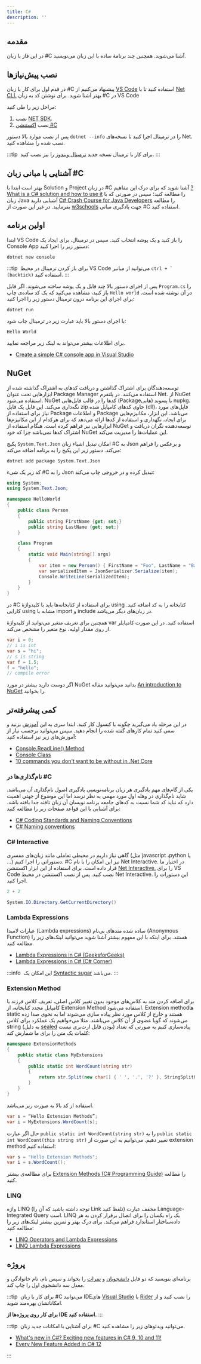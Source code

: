 ```yaml
---
title: C#
description: ''
---
```


## مقدمه

در این فاز با زبان
#C
آشنا ‌می‌شوید. همچنین چند برنامۀ ساده با این زبان می‌نویسید.

## نصب پیش‌نیازها

در قدم اول برای کار با زبان
#C
پیشنهاد می‌کنیم از [VS Code](https://code.visualstudio.com/)
استفاده کنید تا با [Net CLI.](https://docs.microsoft.com/en-us/dotnet/core/tools/)
بهتر آشنا شوید.
برای نوشتن کد به زبان
#C
در VS Code

مراحل زیر را طی کنید:

1. نصب [NET SDK](https://dotnet.microsoft.com/en-us/download).
1. نصب [اکستنشن #C](https://marketplace.visualstudio.com/items?itemName=ms-dotnettools.csharp)

پس از نصب موارد بالا دستور
`dotnet --info`
را در ترمینال اجرا کنید تا نسخه‌های
Net.
نصب شده را مشاهده کنید.

:::tip ‌
برای کار با ترمینال نسخه جدید [ترمینال ویندوز](https://github.com/microsoft/terminal/releases)
را نیز نصب کنید.
:::

## آشنایی با مبانی زبان #C

بهتر است ابتدا با
Solution
و
Project
در زبان
#C
آشنا شوید که برای درک این مفاهیم
[?What is a C# solution and how to use it](https://stackoverflow.com/a/40400159/7498797)
را مطالعه کنید؛ سپس در صورتی که با زبان
Java
آشنایی دارید
[C# Crash Course for Java Developers](https://nerdparadise.com/programming/csharpforjavadevs)
را مطالعه بفرمایید. در غیر این صورت از
[w3schools](https://www.w3schools.com/cs/index.php)
جهت یادگیری مبانی
#C
استفاده ‌کنید.

## اولین برنامه

ابتدا VS Code
را باز کنید و یک پوشه انتخاب کنید. سپس در ترمینال، برای ایجاد یک Console App
دستور زیر را اجرا کنید:

```shell
dotnet new console
```

:::tip ‌
برای باز کردن ترمینال در محیط
VS Code
می‌توانید از میانبر
`` ctrl + ` (backtick) ``
استفاده کنید.
:::

پس از اجرای دستور بالا چند فایل و یک پوشه ساخته می‌شوند. اگر فایل
`Program.cs`
را باز کنید، مشاهده می‌کنید که یک کد ساده‌ی چاپ
`Hello world`
در آن نوشته شده است. برای اجرای این برنامه درون ترمینال دستور زیر را اجرا کنید:

```shell
dotnet run
```

با اجرای دستور بالا باید عبارت زیر در ترمینال چاپ شود:

```shell
Hello World
```
برای اطلاعات بیشتر می‌تواند به لینک زیر مراجعه نمایید.
-   [Create a simple C# console app in Visual Studio](https://learn.microsoft.com/en-us/visualstudio/get-started/csharp/tutorial-console)
## NuGet

توسعه‌دهندگان برای اشتراک گذاشتن و دریافت کدهای به اشتراک گذاشته شده از ابزارهایی تحت عنوان
Package Manager
استفاده می‌‌کنند. در پلتفرم
Net.
از
NuGet
استفاده ‌می‌شود.
NuGet
کدها را در قالب فایل‌هایی
(Packageهایی)
با پسوند
nupkg.
نگه‌داری می‌کند. این فایل یک فایل
zip
حاوی کدهای کامپایل شده
(dll)،
فایل‌های مورد نیاز برای استفاده از
Package
و اطلاعات
Package
می‌باشد. این ابزار، مکانیزم‌هایی برای ایجاد، نگهداری و استفاده از کدها ارائه می‌دهد که برای هرکدام از این مکانیزم‌ها
ابزارهایی نیز فراهم کرده است. هنگام استفاده از
NuGet
توسعه‌دهنده نگران دریافت و اشتراک کدها نمی‌باشد چرا که خود
NuGet
این عملیات‌ها را مدیریت می‌کند.

پکیج
`System.Text.Json`
امکان تبدیل اشیاء زبان
#C
به
Json
و برعکس را فراهم می‌کند. دستور زیر این پکیج را به برنامه اضافه می‌کند:

```shell
dotnet add package System.Text.Json
```

کد زیر یک شیء
#C
را به
Json
تبدیل کرده و در خروجی چاپ می‌کند:

```csharp
using System;
using System.Text.Json;

namespace HelloWorld
{
    public class Person
    {
        public string FirstName {get; set;}
        public string LastName {get; set;}
    }

    class Program
    {
        static void Main(string[] args)
        {
            var item = new Person() { FirstName = "Foo", LastName = "Bar"};
            var serializedItem = JsonSerializer.Serialize(item);
            Console.WriteLine(serializedItem);
        }
    }
}
```

در
#C
برای استفاده از کتابخانه‌ها باید با کلیدواژۀ
using
کتابخانه را به کد اضافه کنید. کارایی
using
مشابه با
import
و
include
در زبان‌های دیگر می‌باشد.

همچنین برای تعریف متغیر می‌توانید از کلیدواژۀ
var
استفاده کنید. در این صورت کامپایلر از روی مقدار اولیه، نوع متغیر را مشخص می‌کند.

```csharp
var i = 0;
// i is int
var s = "hi";
// s is string
var f = 1.5;
f = "hello";
// compile error
```

اگر دوست دارید بیشتر در مورد
NuGet
بدانید می‌توانید مقاله
[An introduction to NuGet](https://docs.microsoft.com/en-us/nuget/what-is-nuget)
را بخوانید.

## کمی پیشرفته‌تر

در این مرحله یاد می‌گیرید چگونه با کنسول کار کنید.
ابتدا سری به این
[آموزش](https://softchris.github.io/pages/dotnet-core.html#creating-a-solution)
بزنید و سعی کنید تمام کارهای گفته شده را انجام دهید. سپس می‌توانید برحسب نیاز از آموزش‌های زیر نیز استفاده کنید:

-   [Console.ReadLine() Method](<https://www.geeksforgeeks.org/console-readline-method-in-c-sharp/#:~:text=Console.-,ReadLine()%20Method%20in%20C%23,user%20presses%20the%20Enter%20key.>)
-   [Console Class](https://www.geeksforgeeks.org/console-class-in-c-sharp/#:~:text=Weekday%20in%20C%23-,Console%20Class%20in%20C%23,output%20from%20the%20computer%20end.)
-   [10 commands you don't want to be without in .Net Core](https://softchris.github.io/pages/dotnet-10-commands.html#_4-dotnet-run)

### نام‌گذاری‌ها در #C

یکی از گام‌های مهم یادگیری هر زبان برنامه‌نویسی یادگیری اصول نام‌گذاری آن می‌باشد. شاید نام‌گذاری در وهله اول مورد مهمی
به نظر نرسد اما این موضوع از جهتی اهمیت دارد که نباید کد شما نسبت به کدهای جامعه برنامه نویسان آن زبان تافته جدا بافته
باشد. برای آشنایی با این قواعد صفحات زیر را مطالعه کنید:

-   [C# Coding Standards and Naming Conventions](https://github.com/ktaranov/naming-convention/blob/master/C%23%20Coding%20Standards%20and%20Naming%20Conventions.md)
-   [C# Naming conventions](https://docs.microsoft.com/en-us/dotnet/csharp/fundamentals/coding-style/coding-conventions#naming-conventions)

### C# Interactive

گاهی نیاز داریم در محیطی تعاملی مانند زبان‌های مفسری (مثل
javascript ،python
یا ...) دستوراتی را اجرا کنیم.
#C
نیز این امکان را با نام
Net Interactive.
در اختیار ما قرار داده است. برای استفاده از این ابزار
اکستنشن
[Net Interactive.](https://marketplace.visualstudio.com/items?itemName=ms-dotnettools.dotnet-interactive-vscode)
را برای
VS Code
نصب کنید. پس از نصب اکستنشن در محیط
Net Interactive.
این دستورات را اجرا کنید.

```csharp
2 + 2
```

```csharp
System.IO.Directory.GetCurrentDirectory()
```

### Lambda Expressions

عبارات لامبدا
(Lambda expressions)
ساده شده متدهای بی‌نام
(Anonymous Function)
هستند.
برای اینکه با این مفهوم بیشتر آشنا شوید می‌توانید لینک‌های زیر را مطالعه کنید.

-   [Lambda Expressions in C# (GeeksforGeeks)](https://www.geeksforgeeks.org/lambda-expressions-in-c-sharp/)
-   [Lambda Expressions in C# (C# Corner)](https://www.c-sharpcorner.com/UploadFile/bd6c67/lambda-expressions-in-C-Sharp/)

:::info ‌
این امکان یک
[Syntactic sugar](https://en.wikipedia.org/wiki/Syntactic_sugar)
می‌باشد.
:::

### Extension Method

برای اضافه کردن متد به کلاس‌های موجود بدون تغییر کلاس اصلی، تعریف کلاس فرزند یا کامپایل مجدد کتابخانه، از
Extension
Method
استفاده می‌شود.
Extension methodها
static
هستند و خارج از کلاس مورد نظر پیاده سازی می‌شوند اما به نحوی صدا زده می‌شوند که گویا عضوی از آن کلاس می‌باشند.
مثلا می‌خواهیم یک عملکرد برای کلاس
string
(به دلیل
[sealed](https://docs.microsoft.com/en-us/dotnet/csharp/language-reference/keywords/sealed)
بودن قابل ارث‌بری نیست) پیاده‌سازی کنیم به صورتی که تعداد کلمات یک متن را برای ما شمارش کند:

```csharp
namespace ExtensionMethods
{
    public static class MyExtensions
    {
        public static int WordCount(string str)
        {
            return str.Split(new char[] { ' ', '.', '?' }, StringSplitOptions.RemoveEmptyEntries).Length;
        }
    }
}
```

استفاده از کد بالا به صورت زیر می‌باشد.

```csharp
var s = “Hello Extension Methods”;
var i = MyExtensions.WordCount(s);
```

حال اگر عبارت `public static int WordCount(string str)`
را به `public static int WordCount(this string str)`
تغییر دهیم. می‌توانیم به این صورت از
extension method
استفاده کنیم:

```csharp
var s = "Hello Extension Methods";
var i = s.WordCount();
```

برای مطالعه‌ی بیشتر
[Extension Methods (C# Programming Guide)](https://docs.microsoft.com/en-us/dotnet/csharp/programming-guide/classes-and-structs/extension-methods)
را مطالعه کنید.

### LINQ

واژه
LINQ
(توجه داشته باشید که آن را
Link
تلفظ کنید) مخفف عبارت
Language-Integrated Query
است.
LINQ
یک راه یکسان را برای
اتصال برقرار کردن به هر داده‌ساختار استاندارد فراهم می‌کند.
برای درک بهتر و تمرین بیشتر لینک‌های زیر را مطالعه کنید:

-   [LINQ Operators and Lambda Expressions](https://www.c-sharpcorner.com/UploadFile/babu_2082/linq-operators-and-lambda-expression-syntax-examples/)
-   [LINQ Lambda Expressions](https://www.tutlane.com/tutorial/linq/linq-lambda-expressions)

## پروژه

برنامه‌ای بنویسید که دو فایل
[دانشجویان](/datasets/scores.json)
و
[نمرات](/datasets/students.json)
را بخواند و سپس نام، نام خانوادگی و معدل سه دانشجوی اول را چاپ کند.

:::tip ‌
برای کار با زبان
#C
می‌توانید
IDEهای
[Visual Studio](https://visualstudio.microsoft.com/downloads/)
یا
[Rider](https://soft98.ir/software/programming/1016-rider.html)
را نصب کنید و از امکاناتشان بهره‌مند شوید.

**برای کار روی پروژه‌ها از
IDE
استفاده ‌کنید.**
:::

:::tip ‌
برای آشنایی با امکانات جدید زبان
#C
می‌توانید ویدئوهای زیر را مشاهده کنید.

-   [What's new in C#? Exciting new features in C# 9, 10 and 11!](https://www.youtube.com/watch?v=FkY-cbkzPMU)
-   [Every New Feature Added in C# 12](https://www.youtube.com/watch?v=Gv2uBJzBAms)

:::
